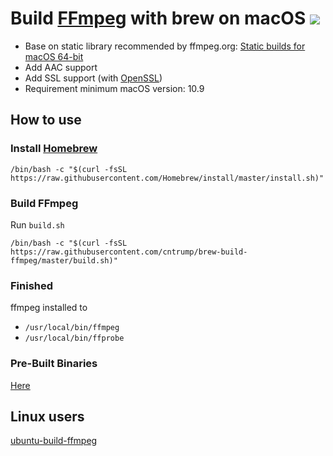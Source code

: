 # Build [FFmpeg](https://ffmpeg.org) with brew on macOS [![](https://travis-ci.org/cntrump/brew-build-ffmpeg.svg?branch=master)](https://travis-ci.org/cntrump/brew-build-ffmpeg)

- Base on static library recommended by ffmpeg.org: [Static builds for macOS 64-bit](https://evermeet.cx/ffmpeg/)
- Add AAC support
- Add SSL support (with [OpenSSL](https://www.openssl.org))
- Requirement minimum macOS version: 10.9

## How to use

### Install [Homebrew](https://brew.sh)

```shell
/bin/bash -c "$(curl -fsSL https://raw.githubusercontent.com/Homebrew/install/master/install.sh)"
```

### Build FFmpeg

Run `build.sh`

```shell
/bin/bash -c "$(curl -fsSL https://raw.githubusercontent.com/cntrump/brew-build-ffmpeg/master/build.sh)"
```

### Finished

ffmpeg installed to

- `/usr/local/bin/ffmpeg`
- `/usr/local/bin/ffprobe`

### Pre-Built Binaries

[Here](https://github.com/cntrump/brew-build-ffmpeg/releases)

## Linux users

[ubuntu-build-ffmpeg](https://github.com/cntrump/ubuntu-build-ffmpeg)
